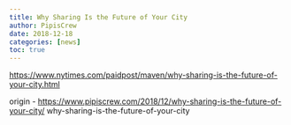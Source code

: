 ```yaml
---
title: Why Sharing Is the Future of Your City
author: PipisCrew
date: 2018-12-18
categories: [news]
toc: true
---
```


https://www.nytimes.com/paidpost/maven/why-sharing-is-the-future-of-your-city.html

origin - https://www.pipiscrew.com/2018/12/why-sharing-is-the-future-of-your-city/ why-sharing-is-the-future-of-your-city